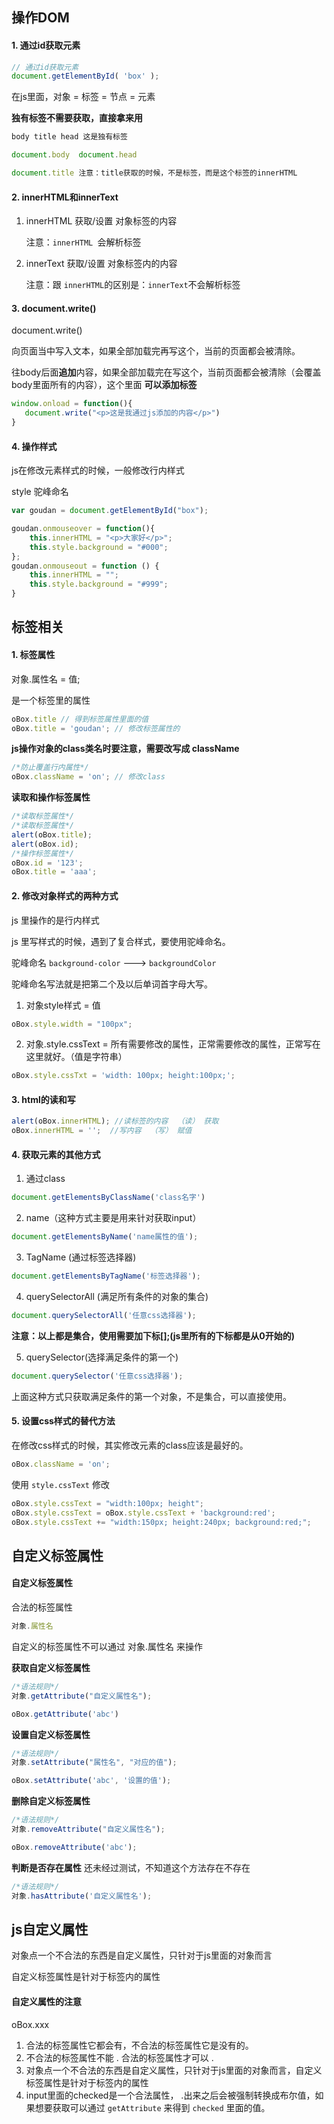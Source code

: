 ## 操作DOM

#### 1. 通过id获取元素

```js
// 通过id获取元素
document.getElementById( 'box' );
```

在js里面，对象 = 标签 = 节点 = 元素

**独有标签不需要获取，直接拿来用**

```js
body title head 这是独有标签

document.body  document.head

document.title 注意：title获取的时候，不是标签，而是这个标签的innerHTML
```



#### 2. innerHTML和innerText

1. innerHTML 获取/设置 对象标签的内容

   注意：`innerHTML `会解析标签

2. innerText 获取/设置 对象标签内的内容

   注意：跟 `innerHTML`的区别是：`innerText`不会解析标签



#### 3. document.write()

document.write()

向页面当中写入文本，如果全部加载完再写这个，当前的页面都会被清除。

往body后面**追加**内容，如果全部加载完在写这个，当前页面都会被清除（会覆盖body里面所有的内容），这个里面 **可以添加标签**

 ```js
window.onload = function(){
  	document.write("<p>这是我通过js添加的内容</p>")
}
 ```



#### 4. 操作样式

js在修改元素样式的时候，一般修改行内样式

style 驼峰命名

```js
var goudan = document.getElementById("box");

goudan.onmouseover = function(){
  	this.innerHTML = "<p>大家好</p>";
  	this.style.background = "#000";
};
goudan.onmouseout = function () {
	this.innerHTML = "";
  	this.style.background = "#999";
}
```





## 标签相关

#### 1. 标签属性

对象.属性名 = 值; 

是一个标签里的属性

```js
oBox.title // 得到标签属性里面的值
oBox.title = 'goudan'; // 修改标签属性的
```



**js操作对象的class类名时要注意，需要改写成 className**

```js
/*防止覆盖行内属性*/
oBox.className = 'on'; // 修改class
```



**读取和操作标签属性**

```js
/*读取标签属性*/
/*读取标签属性*/
alert(oBox.title);
alert(oBox.id);
/*操作标签属性*/
oBox.id = '123';
oBox.title = 'aaa';
```



#### 2. 修改对象样式的两种方式

js 里操作的是行内样式

js 里写样式的时候，遇到了复合样式，要使用驼峰命名。

驼峰命名 `background-color` ---> `backgroundColor`

驼峰命名写法就是把第二个及以后单词首字母大写。



1. 对象style样式 = 值

```js
oBox.style.width = "100px";
```



2. 对象.style.cssText = 所有需要修改的属性，正常需要修改的属性，正常写在这里就好。（值是字符串）

```js
oBox.style.cssTxt = 'width: 100px; height:100px;';
```



#### 3. html的读和写

```js
alert(oBox.innerHTML); //读标签的内容  （读） 获取
oBox.innerHTML = '';  //写内容  （写） 赋值
```



#### 4. 获取元素的其他方式

1. 通过class

```js
document.getElementsByClassName('class名字')
```

2. name（这种方式主要是用来针对获取input）

```js
document.getElementsByName('name属性的值');
```

3. TagName (通过标签选择器)

```js
document.getElementsByTagName('标签选择器');
```

4. querySelectorAll (满足所有条件的对象的集合)

```js
document.querySelectorAll('任意css选择器');
```

**注意：以上都是集合，使用需要加下标[];(js里所有的下标都是从0开始的)**

5. querySelector(选择满足条件的第一个)

```js
document.querySelector('任意css选择器');
```

上面这种方式只获取满足条件的第一个对象，不是集合，可以直接使用。



#### 5. 设置css样式的替代方法

在修改css样式的时候，其实修改元素的class应该是最好的。

```js
oBox.className = 'on';
```

使用 `style.cssText` 修改

```js
oBox.style.cssText = "width:100px; height";
oBox.style.cssText = oBox.style.cssText + 'background:red';
oBox.style.cssText += "width:150px; height:240px; background:red;";
```





## 自定义标签属性

#### 自定义标签属性

合法的标签属性

```js
对象.属性名
```

自定义的标签属性不可以通过 对象.属性名 来操作



**获取自定义标签属性**

```js
/*语法规则*/
对象.getAttribute("自定义属性名");

oBox.getAttribute('abc')
```



**设置自定义标签属性**

```js
/*语法规则*/
对象.setAttribute("属性名", "对应的值");

oBox.setAttribute('abc', '设置的值');
```



**删除自定义标签属性**

```js
/*语法规则*/
对象.removeAttribute("自定义属性名");

oBox.removeAttribute('abc');
```



**判断是否存在属性** 还未经过测试，不知道这个方法存在不存在

```js
/*语法规则*/
对象.hasAttribute('自定义属性名');

```





## js自定义属性

对象点一个不合法的东西是自定义属性，只针对于js里面的对象而言

自定义标签属性是针对于标签内的属性



#### 自定义属性的注意

oBox.xxx

1. 合法的标签属性它都会有，不合法的标签属性它是没有的。
2. 不合法的标签属性不能 .    合法的标签属性才可以 .
3. 对象点一个不合法的东西是自定义属性，只针对于js里面的对象而言，自定义标签属性是针对于标签内的属性
4. input里面的checked是一个合法属性， .出来之后会被强制转换成布尔值，如果想要获取可以通过 `getAttribute` 来得到 `checked` 里面的值。
